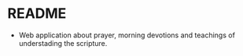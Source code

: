 # README

- Web application about prayer, morning devotions and teachings of understading the scripture. 
